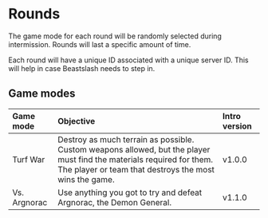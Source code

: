 # Rounds
The game mode for each round will be randomly selected during intermission. Rounds will last a specific amount of time.

Each round will have a unique ID associated with a unique server ID. This will help in case Beastslash needs to step in.

## Game modes
<table>
  <thead>
    <tr>
      <th align="left">Game mode</th>
      <th align="left">Objective</th>
      <th align="left">Intro version</th>
    </tr>
  </thead>
  <tbody>
    <tr>
      <td>Turf War</td>
      <td>Destroy as much terrain as possible. Custom weapons allowed, but the player must find the materials required for them. The player or team that destroys the most wins the game.</td>
      <td>v1.0.0</td>
    </tr>
    <tr>
      <td>Vs. Argnorac</td>
      <td>Use anything you got to try and defeat Argnorac, the Demon General.</td>
      <td>v1.1.0</td>
    </tr>
  </tbody>
</table>
